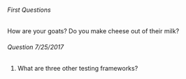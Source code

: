 ###### First Questions
How are your goats?
Do you make cheese out of their milk?

###### Question 7/25/2017
  1. What are three other testing frameworks?
